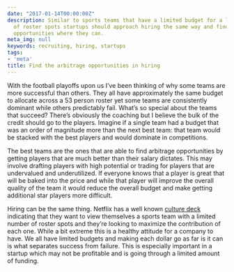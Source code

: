 ```yaml
---
date: "2017-01-14T00:00:00Z"
description: Similar to sports teams that have a limited budget for a limited number
  of roster spots startups should approach hiring the same way and find arbitrage
  opportunities where they can.
meta_img: null
keywords: recruiting, hiring, startups
tags:
- 'meta'
title: Find the arbitrage opportunities in hiring
---
```


With the football playoffs upon us I’ve been thinking of why some teams are more successful than others. They all have approximately the same budget to allocate across a 53 person roster yet some teams are consistently dominant while others predictably fail. What’s so special about the teams that succeed? There’s obviously the coaching but I believe the bulk of the credit should go to the players. Imagine if a single team had a budget that was an order of magnitude more than the next best team: that team would be stacked with the best players and would dominate in competitions.

The best teams are the ones that are able to find arbitrage opportunities by getting players that are much better than their salary dictates. This may involve drafting players with high potential or trading for players that are undervalued and underutilized. If everyone knows that a player is great that will be baked into the price and while that player will improve the overall quality of the team it would reduce the overall budget and make getting additional star players more difficult.

Hiring can be the same thing. Netflix has a well known [culture deck](http://www.slideshare.net/reed2001/culture-1798664) indicating that they want to view themselves a sports team with a limited number of roster spots and they’re looking to maximize the contribution of each one. While a bit extreme this is a healthy attitude for a company to have. We all have limited budgets and making each dollar go as far is it can is what separates success from failure. This is especially important in a startup which may not be profitable and is going through a limited amount of funding.
